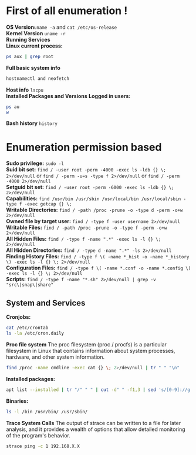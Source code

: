 # First of all enumeration !

**OS Version**`uname -a` and `cat /etc/os-release`<br>
**Kernel Version** `uname -r`<br>
**Running Services**<br>
**Linux current process:**
```bash
ps aux | grep root
```
**Full basic system info**
```bash
hostnamectl and neofetch
```
**Host info** `lscpu`<br>
**Installed Packages and Versions**
**Logged in users:**
```bash
ps au
w
```
**Bash history** `history`

# Enumeration permission based

**Sudo privilege:** `sudo -l`<br>
**Suid bit set:** `find / -user root -perm -4000 -exec ls -ldb {} \; 2>/dev/null` or `find / -perm -u=s -type f 2>/dev/null` or  `find / -perm -4000 2>/dev/null`<br>
**Setguid bit set:** `find / -user root -perm -6000 -exec ls -ldb {} \; 2>/dev/null`<br>
**Capabilities:** `find /usr/bin /usr/sbin /usr/local/bin /usr/local/sbin -type f -exec getcap {} \;`<br>
**Writable Directories:** `find / -path /proc -prune -o -type d -perm -o+w 2>/dev/null`<br>
**Owned file by target user:** `find / -type f -user username 2>/dev/null`<br>
**Writable Files:** `find / -path /proc -prune -o -type f -perm -o+w 2>/dev/null`<br>
**All Hidden Files:** `find / -type f -name ".*" -exec ls -l {} \; 2>/dev/null`<br>
**All Hidden Directories:** `find / -type d -name ".*" -ls 2>/dev/null`<br>
**Finding History Files:** `find / -type f \( -name *_hist -o -name *_history \) -exec ls -l {} \; 2>/dev/null`<br>
**Configuration Files:** `find / -type f \( -name *.conf -o -name *.config \) -exec ls -l {} \; 2>/dev/null`<br>
**Scripts:** `find / -type f -name "*.sh" 2>/dev/null | grep -v "src\|snap\|share"`<br>

## System and Services

**Cronjobs:**
```bash
cat /etc/crontab
ls -la /etc/cron.daily
```
**Proc file system**
The proc filesystem (proc / procfs) is a particular filesystem in Linux that contains information about system processes, hardware, and other system information. 
```bash
find /proc -name cmdline -exec cat {} \; 2>/dev/null | tr " " "\n"
```
**Installed packages:**
```bash
apt list --installed | tr "/" " " | cut -d" " -f1,3 | sed 's/[0-9]://g' | tee -a installed_pkgs.list
```
**Binaries:**
```bash
ls -l /bin /usr/bin/ /usr/sbin/
```
**Trace System Calls**
The output of strace can be written to a file for later analysis, and it provides a wealth of options that allow detailed monitoring of the program's behavior.
```bash
strace ping -c 1 192.168.X.X
```




